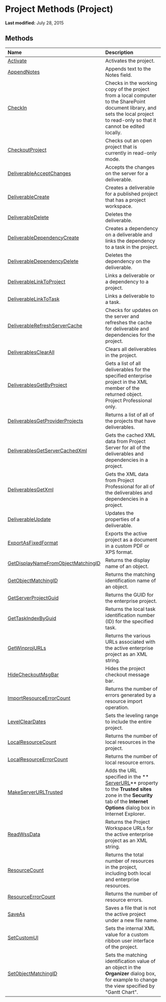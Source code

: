 
# Project Methods (Project)

 **Last modified:** July 28, 2015


## Methods



|**Name**|**Description**|
|:-----|:-----|
| [Activate](965ad204-9f56-591f-91a1-7c42ded480cf.md)|Activates the project.|
| [AppendNotes](65214275-905f-abcf-f75e-7589c4737e62.md)|Appends text to the Notes field.|
| [CheckIn](9620bd94-4b75-5c7e-2993-5018c5bb84e3.md)|Checks in the working copy of the project from a local computer to the SharePoint document library, and sets the local project to read-only so that it cannot be edited locally.|
| [CheckoutProject](7b70a7c6-0f26-27b4-9a2d-b16f828864f3.md)|Checks out an open project that is currently in read-only mode.|
| [DeliverableAcceptChanges](901bcff5-755f-c5a2-edcc-fc504cda24a5.md)|Accepts the changes on the server for a deliverable.|
| [DeliverableCreate](538f8143-0c0d-b9fa-9219-5405f4bd5046.md)|Creates a deliverable for a published project that has a project workspace.|
| [DeliverableDelete](6dabff69-1cd0-862e-91f3-2d722484308c.md)|Deletes the deliverable.|
| [DeliverableDependencyCreate](31ce58fe-3a6a-6151-ebce-b2458728f384.md)|Creates a dependency on a deliverable and links the dependency to a task in the project.|
| [DeliverableDependencyDelete](3baa2e62-3352-c3e9-6855-c90da6eea3a2.md)|Deletes the dependency on the deliverable.|
| [DeliverableLinkToProject](aa78de59-13b2-98f8-45e7-2c40edfaeb25.md)|Links a deliverable or a dependency to a project.|
| [DeliverableLinkToTask](b3cfea3d-dc49-52a7-2e10-3d1f12cefbc1.md)|Links a deliverable to a task.|
| [DeliverableRefreshServerCache](52fe1833-7eab-f65e-a31c-efadb13b89d0.md)|Checks for updates on the server and refreshes the cache for deliverable and dependencies for the project.|
| [DeliverablesClearAll](0732ad3d-7793-1a6f-8b01-a0dca83ad415.md)|Clears all deliverables in the project.|
| [DeliverablesGetByProject](bbf626e8-a43e-dd06-dd2a-3d29aa1f0b6b.md)|Gets a list of all deliverables for the specified enterprise project in the XML member of the returned object. Project Professional only.|
| [DeliverablesGetProviderProjects](dbe7341e-8218-73db-d03a-d39b504d8bd1.md)|Returns a list of all of the projects that have deliverables.|
| [DeliverablesGetServerCachedXml](57bd4f31-26c4-9cdf-bfdf-43f14be2c340.md)|Gets the cached XML data from Project Server for all of the deliverables and dependencies in a project.|
| [DeliverablesGetXml](155eee50-7d34-c99e-7a80-6f39eec0bd14.md)|Gets the XML data from Project Professional for all of the deliverables and dependencies in a project.|
| [DeliverableUpdate](665e79a0-b3b4-e36e-6369-627e526f7db0.md)|Updates the properties of a deliverable.|
| [ExportAsFixedFormat](ee217506-bcc5-a514-0c32-ba6402ac07f2.md)|Exports the active project as a document in a custom PDF or XPS format.|
| [GetDisplayNameFromObjectMatchingID](5e535f7b-fbd9-2989-57ed-583f491a448b.md)|Returns the display name of an object.|
| [GetObjectMatchingID](6e20f9a9-2090-6ea5-e476-70652e866cdf.md)|Returns the matching identification name of an object.|
| [GetServerProjectGuid](c9186a7a-8b46-f4f9-c157-46b896143e12.md)|Returns the GUID for the enterprise project.|
| [GetTaskIndexByGuid](6887241c-9daf-385b-42a2-7a82b37c8da7.md)|Returns the local task identification number (ID) for the specified task.|
| [GetWinprojURLs](4ea8b044-9397-d17f-b057-d39105d83cf8.md)|Returns the various URLs associated with the active enterprise project as an XML string.|
| [HideCheckoutMsgBar](2a62080f-1e23-dda5-346f-4b0194173190.md)|Hides the project checkout message bar.|
| [ImportResourceErrorCount](4366d326-5888-4846-5ea0-a1e5349d03ee.md)|Returns the number of errors generated by a resource import operation.|
| [LevelClearDates](301a75b6-9650-5440-b6ba-e14a6ec98bcf.md)|Sets the leveling range to include the entire project.|
| [LocalResourceCount](391b10bc-f738-7b10-cdf3-5b3838b289ef.md)|Returns the number of local resources in the project.|
| [LocalResourceErrorCount](d4491ebf-67ef-f3fe-f9cc-7534a70be70c.md)|Returns the number of local resource errors.|
| [MakeServerURLTrusted](8ef5ae1c-f22f-325c-07a9-253e64c62cb0.md)|Adds the URL specified in the  ** [ServerURL](a204c795-73a3-4ce2-a582-3afd951914c7.md)** property to the **Trusted sites** zone in the **Security** tab of the **Internet Options** dialog box in Internet Explorer.|
| [ReadWssData](97ff4d8e-8f0b-3b7f-9515-56376967e5bd.md)|Returns the Project Workspace URLs for the active enterprise project as an XML string.|
| [ResourceCount](93a2cd6e-306d-28e6-fbc5-4ee9542b2fe6.md)|Returns the total number of resources in the project, including both local and enterprise resources.|
| [ResourceErrorCount](36c489a4-1839-b5a7-c534-5694e67ec026.md)|Returns the number of resource errors.|
| [SaveAs](947fb1f9-0abd-7423-2c22-96bb91f2dc6e.md)|Saves a file that is not the active project under a new file name.|
| [SetCustomUI](d4dd1b08-8f74-1d55-bc53-dc44744415af.md)|Sets the internal XML value for a custom ribbon user interface of the project.|
| [SetObjectMatchingID](d0d79e0a-bfec-9882-bfe9-72f7c51f0baf.md)|Sets the matching identification value of an object in the  **Organizer** dialog box, for example to change the view specified by "Gantt Chart".|
